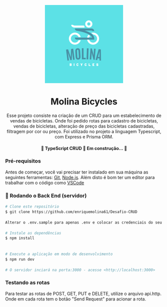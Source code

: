 <p align="center">
  <img src="https://github.com/enriquemolina61/Crud-prisma/blob/master/bicycle.png?raw=true" width="250" title="hover text">
</p>

<h1 align="center">Molina Bicycles</h1>

<p align="center">Esse projeto consiste na criação de um CRUD para um estabelecimento de vendas de bicicletas. Onde foi pedido rotas para cadastro de bicicletas, vendas de bicicletas, alteração de preço das bicicletas cadastradas, filtragem por cor ou preço. Foi utilizado no projeto a linguagem Typescript, com Express e Prisma ORM. </p>

<h4 align="center"> 
	🚧  TypeScript CRUD 🚀 Em construção...  🚧
</h4>

### Pré-requisitos

Antes de começar, você vai precisar ter instalado em sua máquina as seguintes ferramentas:
[Git](https://git-scm.com), [Node.js](https://nodejs.org/en/). 
Além disto é bom ter um editor para trabalhar com o código como [VSCode](https://code.visualstudio.com/)

### 🎲 Rodando o Back End (servidor)



```bash
# Clone este repositório
$ git clone https://github.com/enriquemolina61/Desafio-CRUD

Alterar o .env.sample para apenas .env e colocar as credenciais do seu banco de dados postgres.

# Instale as dependências
$ npm install


# Execute a aplicação em modo de desenvolvimento
$ npm run dev

# O servidor inciará na porta:3000 - acesse <http://localhost:3000>
```

### Testando as rotas

Para testar as rotas de POST, GET, PUT e DELETE, utilize o arquivo api.http. Onde em cada rota tem o botão "Send Request" para acionar a rota.
